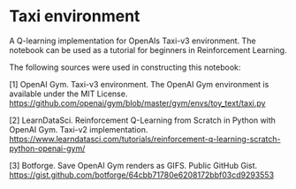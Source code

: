 # Taxi environment
A Q-learning implementation for OpenAIs Taxi-v3 environment. The notebook can be used as a tutorial for beginners in Reinforcement Learning.

The following sources were used in constructing this notebook:

[1] OpenAI Gym. Taxi-v3 environment. The OpenAI Gym environment is available under the MIT License.  <br> https://github.com/openai/gym/blob/master/gym/envs/toy_text/taxi.py

[2] LearnDataSci. Reinforcement Q-Learning from Scratch in Python with OpenAI Gym. Taxi-v2 implementation. <br> https://www.learndatasci.com/tutorials/reinforcement-q-learning-scratch-python-openai-gym/

[3] Botforge. Save OpenAI Gym renders as GIFS. Public GitHub Gist. <br>
https://gist.github.com/botforge/64cbb71780e6208172bbf03cd9293553

